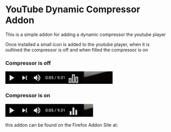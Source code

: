 # YouTube Dynamic Compressor Addon

This is a simple addon for adding a dynamic compressor the youtube player

Once installed a small icon is added to the youtube player, when it is outlined the compressor is off and when filled the compressor is on

### Compressor is off
![off_icon](screens/off.png)
### Compressor is on
![on_icon](screens/on.png)

this addon can be found on the Firefox Addon Site at: 